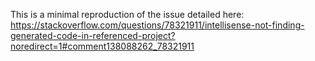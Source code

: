 This is a minimal reproduction of the issue detailed here: https://stackoverflow.com/questions/78321911/intellisense-not-finding-generated-code-in-referenced-project?noredirect=1#comment138088262_78321911
